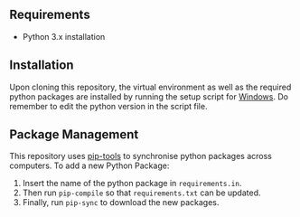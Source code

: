 Requirements
---------------
- Python 3.x installation


Installation
-------------
Upon cloning this repository, the virtual environment as well as the required python packages are installed
by running the setup script for [Windows](requirements/setup_venv.bat). 
Do remember to edit the python version in the script file. 


Package Management
-------------------
This repository uses [pip-tools](https://github.com/jazzband/pip-tools) to synchronise python packages across computers. To add a new Python Package:

1. Insert the name of the python package in ``requirements.in``.
2. Then run `pip-compile` so that ``requirements.txt`` can be updated.
3. Finally, run `pip-sync` to download the new packages.

